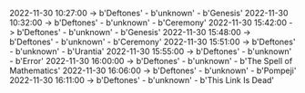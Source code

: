 2022-11-30 10:27:00 -> b'Deftones' - b'unknown' - b'Genesis'
2022-11-30 10:32:00 -> b'Deftones' - b'unknown' - b'Ceremony'
2022-11-30 15:42:00 -> b'Deftones' - b'unknown' - b'Genesis'
2022-11-30 15:48:00 -> b'Deftones' - b'unknown' - b'Ceremony'
2022-11-30 15:51:00 -> b'Deftones' - b'unknown' - b'Urantia'
2022-11-30 15:55:00 -> b'Deftones' - b'unknown' - b'Error'
2022-11-30 16:00:00 -> b'Deftones' - b'unknown' - b'The Spell of Mathematics'
2022-11-30 16:06:00 -> b'Deftones' - b'unknown' - b'Pompeji'
2022-11-30 16:11:00 -> b'Deftones' - b'unknown' - b'This Link Is Dead'
